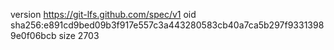 version https://git-lfs.github.com/spec/v1
oid sha256:e891cd9bed09b3f917e557c3a443280583cb40a7ca5b297f93313989e0f06bcb
size 2703
